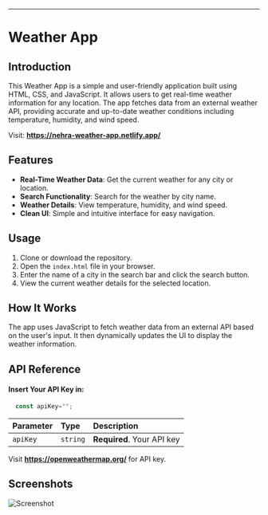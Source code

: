 

---

# Weather App

## Introduction

This Weather App is a simple and user-friendly application built using HTML, CSS, and JavaScript. It allows users to get real-time weather information for any location. The app fetches data from an external weather API, providing accurate and up-to-date weather conditions including temperature, humidity, and wind speed.

Visit: **https://nehra-weather-app.netlify.app/**

## Features

- **Real-Time Weather Data**: Get the current weather for any city or location.
- **Search Functionality**: Search for the weather by city name.
- **Weather Details**: View temperature, humidity, and wind speed.
- **Clean UI**: Simple and intuitive interface for easy navigation.

## Usage

1. Clone or download the repository.
2. Open the `index.html` file in your browser.
3. Enter the name of a city in the search bar and click the search button.
4. View the current weather details for the selected location.

## How It Works

The app uses JavaScript to fetch weather data from an external API based on the user's input. It then dynamically updates the UI to display the weather information.

## API Reference

#### Insert Your API Key in:

```javascript
  const apiKey="";
```

| Parameter | Type     | Description                |
| :-------- | :------- | :------------------------- |
| `apiKey` | `string` | **Required**. Your API key |

Visit **https://openweathermap.org/** for API key.

## Screenshots

![Screenshot](https://github.com/user-attachments/assets/7c33db5e-bfb9-40e0-a445-cff860730ca6)
